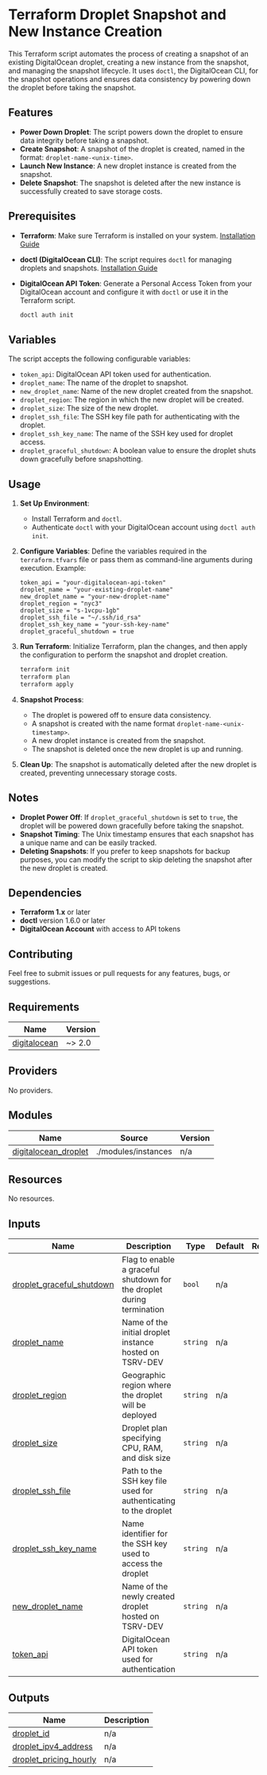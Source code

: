 # Terraform Droplet Snapshot and New Instance Creation

This Terraform script automates the process of creating a snapshot of an existing DigitalOcean droplet, creating a new instance from the snapshot, and managing the snapshot lifecycle. It uses `doctl`, the DigitalOcean CLI, for the snapshot operations and ensures data consistency by powering down the droplet before taking the snapshot.

## Features

- **Power Down Droplet**: The script powers down the droplet to ensure data integrity before taking a snapshot.
- **Create Snapshot**: A snapshot of the droplet is created, named in the format: `droplet-name-<unix-time>`.
- **Launch New Instance**: A new droplet instance is created from the snapshot.
- **Delete Snapshot**: The snapshot is deleted after the new instance is successfully created to save storage costs.

## Prerequisites

- **Terraform**: Make sure Terraform is installed on your system. [Installation Guide](https://learn.hashicorp.com/tutorials/terraform/install-cli)
- **doctl (DigitalOcean CLI)**: The script requires `doctl` for managing droplets and snapshots. [Installation Guide](https://docs.digitalocean.com/reference/doctl/how-to/install/)
- **DigitalOcean API Token**: Generate a Personal Access Token from your DigitalOcean account and configure it with `doctl` or use it in the Terraform script.
  
  ```bash
  doctl auth init
  ```

## Variables

The script accepts the following configurable variables:

- `token_api`: DigitalOcean API token used for authentication.
- `droplet_name`: The name of the droplet to snapshot.
- `new_droplet_name`: Name of the new droplet created from the snapshot.
- `droplet_region`: The region in which the new droplet will be created.
- `droplet_size`: The size of the new droplet.
- `droplet_ssh_file`: The SSH key file path for authenticating with the droplet.
- `droplet_ssh_key_name`: The name of the SSH key used for droplet access.
- `droplet_graceful_shutdown`: A boolean value to ensure the droplet shuts down gracefully before snapshotting.

## Usage

1. **Set Up Environment**: 
   - Install Terraform and `doctl`.
   - Authenticate `doctl` with your DigitalOcean account using `doctl auth init`.

2. **Configure Variables**: 
   Define the variables required in the `terraform.tfvars` file or pass them as command-line arguments during execution. Example:

   ```hcl
   token_api = "your-digitalocean-api-token"
   droplet_name = "your-existing-droplet-name"
   new_droplet_name = "your-new-droplet-name"
   droplet_region = "nyc3"
   droplet_size = "s-1vcpu-1gb"
   droplet_ssh_file = "~/.ssh/id_rsa"
   droplet_ssh_key_name = "your-ssh-key-name"
   droplet_graceful_shutdown = true
   ```

3. **Run Terraform**:
   Initialize Terraform, plan the changes, and then apply the configuration to perform the snapshot and droplet creation.

   ```bash
   terraform init
   terraform plan
   terraform apply
   ```

4. **Snapshot Process**:
   - The droplet is powered off to ensure data consistency.
   - A snapshot is created with the name format `droplet-name-<unix-timestamp>`.
   - A new droplet instance is created from the snapshot.
   - The snapshot is deleted once the new droplet is up and running.

5. **Clean Up**: 
   The snapshot is automatically deleted after the new droplet is created, preventing unnecessary storage costs.

## Notes

- **Droplet Power Off**: If `droplet_graceful_shutdown` is set to `true`, the droplet will be powered down gracefully before taking the snapshot.
- **Snapshot Timing**: The Unix timestamp ensures that each snapshot has a unique name and can be easily tracked.
- **Deleting Snapshots**: If you prefer to keep snapshots for backup purposes, you can modify the script to skip deleting the snapshot after the new droplet is created.

## Dependencies

- **Terraform 1.x** or later
- **doctl** version 1.6.0 or later
- **DigitalOcean Account** with access to API tokens

## Contributing

Feel free to submit issues or pull requests for any features, bugs, or suggestions.

<!-- BEGIN_TF_DOCS -->
## Requirements

| Name | Version |
|------|---------|
| <a name="requirement_digitalocean"></a> [digitalocean](#requirement\_digitalocean) | ~> 2.0 |

## Providers

No providers.

## Modules

| Name | Source | Version |
|------|--------|---------|
| <a name="module_digitalocean_droplet"></a> [digitalocean\_droplet](#module\_digitalocean\_droplet) | ./modules/instances | n/a |

## Resources

No resources.

## Inputs

| Name | Description | Type | Default | Required |
|------|-------------|------|---------|:--------:|
| <a name="input_droplet_graceful_shutdown"></a> [droplet\_graceful\_shutdown](#input\_droplet\_graceful\_shutdown) | Flag to enable a graceful shutdown for the droplet during termination | `bool` | n/a | yes |
| <a name="input_droplet_name"></a> [droplet\_name](#input\_droplet\_name) | Name of the initial droplet instance hosted on TSRV-DEV | `string` | n/a | yes |
| <a name="input_droplet_region"></a> [droplet\_region](#input\_droplet\_region) | Geographic region where the droplet will be deployed | `string` | n/a | yes |
| <a name="input_droplet_size"></a> [droplet\_size](#input\_droplet\_size) | Droplet plan specifying CPU, RAM, and disk size | `string` | n/a | yes |
| <a name="input_droplet_ssh_file"></a> [droplet\_ssh\_file](#input\_droplet\_ssh\_file) | Path to the SSH key file used for authenticating to the droplet | `string` | n/a | yes |
| <a name="input_droplet_ssh_key_name"></a> [droplet\_ssh\_key\_name](#input\_droplet\_ssh\_key\_name) | Name identifier for the SSH key used to access the droplet | `string` | n/a | yes |
| <a name="input_new_droplet_name"></a> [new\_droplet\_name](#input\_new\_droplet\_name) | Name of the newly created droplet hosted on TSRV-DEV | `string` | n/a | yes |
| <a name="input_token_api"></a> [token\_api](#input\_token\_api) | DigitalOcean API token used for authentication | `string` | n/a | yes |

## Outputs

| Name | Description |
|------|-------------|
| <a name="output_droplet_id"></a> [droplet\_id](#output\_droplet\_id) | n/a |
| <a name="output_droplet_ipv4_address"></a> [droplet\_ipv4\_address](#output\_droplet\_ipv4\_address) | n/a |
| <a name="output_droplet_pricing_hourly"></a> [droplet\_pricing\_hourly](#output\_droplet\_pricing\_hourly) | n/a |
<!-- END_TF_DOCS -->
